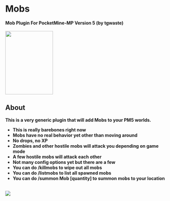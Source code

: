 # Mobs
<b>Mob Plugin For PocketMine-MP Version 5 (by tgwaste)<b>
<br />
<br />
<img src="https://github.com/tgwaste/Mobs/blob/main/icon.png" height=200 width=150>
<br />
## About
This is a very generic plugin that will add Mobs to your PM5 worlds.
<br />
* This is really barebones right now
* Mobs have no real behavior yet other than moving around
* No drops, no XP
* Zombies and other hostile mobs will attack you depending on game mode
* A few hostile mobs will attack each other
* Not many config options yet but there are a few
* You can do /killmobs to wipe out all mobs
* You can do /listmobs to list all spawned mobs
* You can do /summon Mob [quantity] to summon mobs to your location
<br />
<a href="https://poggit.pmmp.io/p/Mobs"><img src="https://poggit.pmmp.io/shield.state/Mobs"></a>
